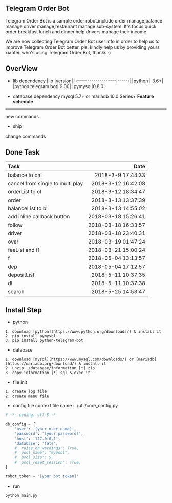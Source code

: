 **Telegram Order Bot**
-------------------------
Telegram Order Bot is a sample order robot.include order manage,balance manage,driver manage,restaurant manage sub-system.
It's focus quick order breakfast lunch and dinner.help drivers manage their income.

We are now collecting Telegram Order Bot user info in order to help us to improve Telegram Order Bot better, pls. kindly help us by providing yours xiaofei. who's using Telegram Order Bot, thanks :)

**OverView**
----------------------
- lib dependency
|lib |version|
|:-------------------|-----:|
|python | 3.6+|
|python telegram bot| 9.00|
|pymysql|0.8.0|

- database dependency
mysql 5.7+
or mariadb 10.0 Series+
**Feature schedule**
-------------------------
new commands 
- ship


change commands 


**Done Task**
-------------------------
|Task|Date|
|:------|--------------:|
|balance to bal|2018-3-9 17:44:33|
|cancel from single to multi play|2018-3-12 16:42:08|
|orderList to ol|2018-3-12 18:34:47|
|order|2018-3-13 13:37:39|
|balanceList to bl|2018-3-13 14:55:02|
|add inline callback button|2018-03-18 15:26:41|
|follow|2018-03-18 16:33:57|
|driver|2018-03-18 23:40:31|
|over|2018-03-19 01:47:24|
|feeList and fl|2018-03-21 15:00:24|
|f|2018-05-04 13:13:57|
|dep|2018-05-04 17:12:57|
|depositList|2018-5-11 10:37:35|
|dl|2018-5-11 10:37:38|
|search|2018-5-25 14:53:47|

**Install Step**
-------------------------
- python
```
1. download [python](https://www.python.org/downloads/) & install it
2. pip install pymysql
3. pip install python-telegram-bot
```
- database
```
1. download [mysql](https://www.mysql.com/downloads/) or [mariadb](https://mariadb.org/download/) & install it
2. unzip ./database/information_[*].zip
3. copy information_[*].sql & exec it
```
- file init
```
1. create log file 
2. create menu file
```
- config file context
file name : ./util/core_config.py
```python
# -*- coding: utf-8 -*-

db_config = {
    'user': '[your user name]',
    'password': '[your password]',
    'host': '127.0.0.1',
    'database': 'fate',
    # 'raise_on_warnings': True,
    # 'pool_name': "mypool",
    # 'pool_size': 5,
    # 'pool_reset_session': True,
}

robot_token = '[your bot token]'
```
- run
```bash
python main.py
```